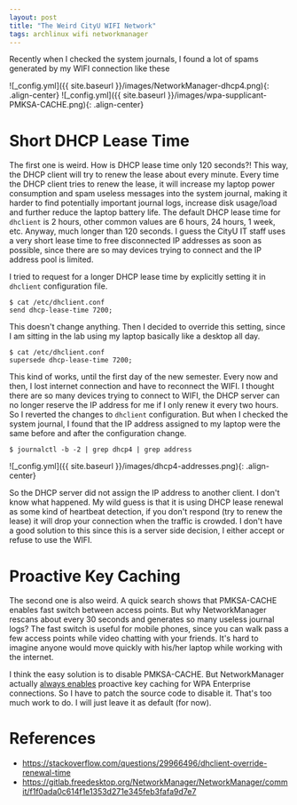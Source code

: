 ```yaml
---
layout: post
title: "The Weird CityU WIFI Network"
tags: archlinux wifi networkmanager
---
```


Recently when I checked the system journals, I found a lot of spams generated by my WIFI connection like these

![_config.yml]({{ site.baseurl }}/images/NetworkManager-dhcp4.png){: .align-center}
![_config.yml]({{ site.baseurl }}/images/wpa-supplicant-PMKSA-CACHE.png){: .align-center}

# Short DHCP Lease Time
The first one is weird. How is DHCP lease time only 120 seconds?! This way, the DHCP client will try to renew the lease about every minute. Every time the DHCP client tries to renew the lease, it will increase my laptop power consumption and spam useless messages into the system journal, making it harder to find potentially important journal logs, increase disk usage/load and further reduce the laptop battery life. The default DHCP lease time for `dhclient` is 2 hours, other common values are  6 hours, 24 hours, 1 week, etc. Anyway, much longer than 120 seconds. I guess the CityU IT staff uses a very short lease time to free disconnected IP addresses as soon as possible, since there are so may devices trying to connect and the IP address pool is limited.

I tried to request for a longer DHCP lease time by explicitly setting it in `dhclient` configuration file.

```shell
$ cat /etc/dhclient.conf
send dhcp-lease-time 7200;
```

This doesn't change anything. Then I decided to override this setting, since I am sitting in the lab using my laptop basically like a desktop all day.

```shell
$ cat /etc/dhclient.conf
supersede dhcp-lease-time 7200;
```

This kind of works, until the first day of the new semester. Every now and then, I lost internet connection and have to reconnect the WIFI. I thought there are so many devices trying to connect to WIFI, the DHCP server can no longer reserve the IP address for me if I only renew it every two hours. So I reverted the changes to `dhclient` configuration. But when I checked the system journal, I found that the IP address assigned to my laptop were the same before and after the configuration change.

```shell
$ journalctl -b -2 | grep dhcp4 | grep address
```

![_config.yml]({{ site.baseurl }}/images/dhcp4-addresses.png){: .align-center}

So the DHCP server did not assign the IP address to another client. I don't know what happened. My wild guess is that it is using DHCP lease renewal as some kind of heartbeat detection, if you don't respond (try to renew the lease) it will drop your connection when the traffic is crowded. I don't have a good solution to this since this is a server side decision, I either accept or refuse to use the WIFI.

# Proactive Key Caching

The second one is also weird. A quick search shows that PMKSA-CACHE enables fast switch between access points. But why NetworkManager rescans about every 30 seconds and generates so many useless journal logs? The fast switch is useful for mobile phones, since you can walk pass a few access points while video chatting with your friends. It's hard to imagine anyone would move quickly with his/her laptop while working with the internet.

I think the easy solution is to disable PMKSA-CACHE. But NetworkManager actually [always enables](https://gitlab.freedesktop.org/NetworkManager/NetworkManager/commit/f1f0ada0c614f1e1353d271e345feb3fafa9d7e7) proactive key caching for WPA Enterprise connections. So I have to patch the source code to disable it. That's too much work to do. I will just leave it as default (for now).

# References
- <https://stackoverflow.com/questions/29966496/dhclient-override-renewal-time>
- <https://gitlab.freedesktop.org/NetworkManager/NetworkManager/commit/f1f0ada0c614f1e1353d271e345feb3fafa9d7e7>